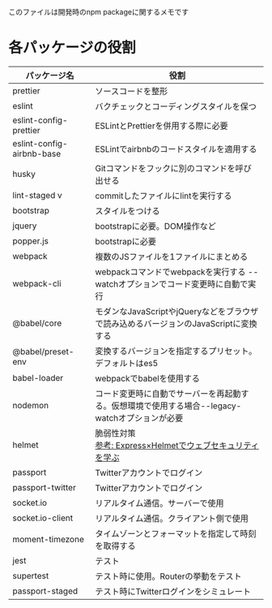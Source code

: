 このファイルは開発時のnpm packageに関するメモです

# 各パッケージの役割

| パッケージ名 | 役割 |
| --- | --- | 
| prettier | ソースコードを整形 |
| eslint | バクチェックとコーディングスタイルを保つ |
| eslint-config-prettier | ESLintとPrettierを併用する際に必要 |
| eslint-config-airbnb-base | ESLintでairbnbのコードスタイルを適用する |
| husky | Gitコマンドをフックに別のコマンドを呼び出せる |
| lint-staged v| commitしたファイルにlintを実行する |
| bootstrap | スタイルをつける |
| jquery | bootstrapに必要。DOM操作など |
| popper.js | bootstrapに必要 |
| webpack | 複数のJSファイルを1ファイルにまとめる |
| webpack-cli | webpackコマンドでwebpackを実行する --watchオプションでコード変更時に自動で実行|
| @babel/core | モダンなJavaScriptやjQueryなどをブラウザで読み込めるバージョンのJavaScriptに変換する |
| @babel/preset-env | 変換するバージョンを指定するプリセット。デフォルトはes5 |
| babel-loader | webpackでbabelを使用する |
| nodemon | コード変更時に自動でサーバーを再起動する。仮想環境で使用する場合--legacy-watchオプションが必要 |
| helmet | 脆弱性対策 <br/>[参考: Express×Helmetでウェブセキュリティを学ぶ](https://qiita.com/qianer-fengtian/items/148602c437e1703aa764) |
| passport | Twitterアカウントでログイン |
| passport-twitter | Twitterアカウントでログイン |
| socket.io | リアルタイム通信。サーバーで使用 |
| socket.io-client | リアルタイム通信。クライアント側で使用 |
| moment-timezone | タイムゾーンとフォーマットを指定して時刻を取得する |
| jest | テスト |
| supertest | テスト時に使用。Routerの挙動をテスト |
| passport-staged | テスト時にTwitterログインをシミュレート |

